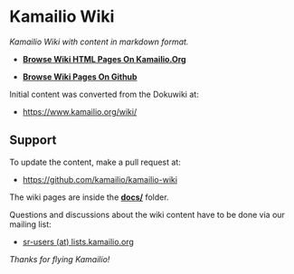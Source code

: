 # Kamailio Wiki #

*Kamailio Wiki with content in markdown format.*

- **[Browse Wiki HTML Pages On Kamailio.Org](https://www.kamailio.org/wikidocs/)**

- **[Browse Wiki Pages On Github](docs/index.md)**

Initial content was converted from the Dokuwiki at:

- https://www.kamailio.org/wiki/

## Support ##

To update the content, make a pull request at:

- https://github.com/kamailio/kamailio-wiki

The wiki pages are inside the **[docs/](docs/)** folder.

Questions and discussions about the wiki content have to be done via our mailing list:

- [sr-users (at) lists.kamailio.org](https://lists.kamailio.org/mailman3/postorius/lists/sr-users.lists.kamailio.org/)

*Thanks for flying Kamailio!*
